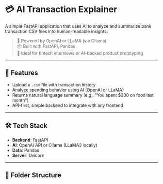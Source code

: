 # 💳 AI Transaction Explainer

A simple FastAPI application that uses AI to analyze and summarize bank transaction CSV files into human-readable insights.

> 🧠 Powered by OpenAI or LLaMA (via Ollama)  
> 📦 Built with FastAPI, Pandas  
> 🎯 Ideal for fintech interviews or AI-backed product prototyping

---

## 🚀 Features

- Upload a `.csv` file with transaction history
- Analyze spending behavior using AI (OpenAI or LLaMA)
- Returns natural language summary (e.g., "You spent $300 on food last month")
- API-first, simple backend to integrate with any frontend

---

## 🛠 Tech Stack

- **Backend**: FastAPI  
- **AI**: OpenAI API or Ollama (LLaMA3 locally)  
- **Data**: Pandas  
- **Server**: Uvicorn

---

## 📂 Folder Structure

